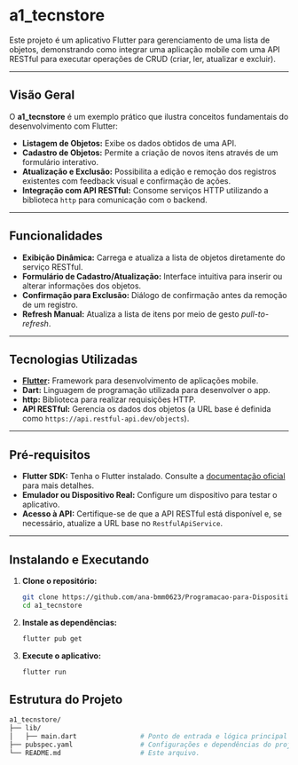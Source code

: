 # a1_tecnstore

Este projeto é um aplicativo Flutter para gerenciamento de uma lista de objetos, demonstrando como integrar uma aplicação mobile com uma API RESTful para executar operações de CRUD (criar, ler, atualizar e excluir).

---

## Visão Geral

O **a1_tecnstore** é um exemplo prático que ilustra conceitos fundamentais do desenvolvimento com Flutter:

- **Listagem de Objetos:** Exibe os dados obtidos de uma API.
- **Cadastro de Objetos:** Permite a criação de novos itens através de um formulário interativo.
- **Atualização e Exclusão:** Possibilita a edição e remoção dos registros existentes com feedback visual e confirmação de ações.
- **Integração com API RESTful:** Consome serviços HTTP utilizando a biblioteca `http` para comunicação com o backend.

---

## Funcionalidades

- **Exibição Dinâmica:** Carrega e atualiza a lista de objetos diretamente do serviço RESTful.
- **Formulário de Cadastro/Atualização:** Interface intuitiva para inserir ou alterar informações dos objetos.
- **Confirmação para Exclusão:** Diálogo de confirmação antes da remoção de um registro.
- **Refresh Manual:** Atualiza a lista de itens por meio de gesto _pull-to-refresh_.

---

## Tecnologias Utilizadas

- **[Flutter](https://flutter.dev):** Framework para desenvolvimento de aplicações mobile.
- **Dart:** Linguagem de programação utilizada para desenvolver o app.
- **http:** Biblioteca para realizar requisições HTTP.
- **API RESTful:** Gerencia os dados dos objetos (a URL base é definida como `https://api.restful-api.dev/objects`).

---

## Pré-requisitos

- **Flutter SDK:** Tenha o Flutter instalado. Consulte a [documentação oficial](https://docs.flutter.dev/) para mais detalhes.
- **Emulador ou Dispositivo Real:** Configure um dispositivo para testar o aplicativo.
- **Acesso à API:** Certifique-se de que a API RESTful está disponível e, se necessário, atualize a URL base no `RestfulApiService`.

---

## Instalando e Executando

1. **Clone o repositório:**

   ```bash
   git clone https://github.com/ana-bmm0623/Programacao-para-Dispositivos-Moveis-I/edit/main/a1_tecnstore
   cd a1_tecnstore

2. **Instale as dependências:**

   ```bash
   flutter pub get


3. **Execute o aplicativo:**

   ```bash
   flutter run

## Estrutura do Projeto
   ```bash
a1_tecnstore/
├── lib/
│   ├── main.dart                # Ponto de entrada e lógica principal do app.
├── pubspec.yaml                 # Configurações e dependências do projeto.
└── README.md                    # Este arquivo.
